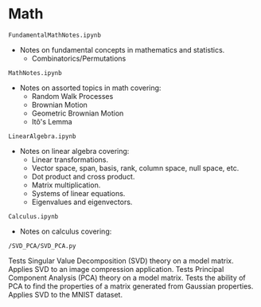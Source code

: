 # Math

`FundamentalMathNotes.ipynb`
* Notes on fundamental concepts in mathematics and statistics.
    * Combinatorics/Permutations

`MathNotes.ipynb`
* Notes on assorted topics in math covering:
    * Random Walk Processes
    * Brownian Motion
    * Geometric Brownian Motion
    * Itô's Lemma

`LinearAlgebra.ipynb`
* Notes on linear algebra covering:
    * Linear transformations.
    * Vector space, span, basis, rank, column space, null space, etc.
    * Dot product and cross product.
    * Matrix multiplication.
    * Systems of linear equations.
    * Eigenvalues and eigenvectors.

`Calculus.ipynb`
* Notes on calculus covering:

`/SVD_PCA/SVD_PCA.py`

Tests Singular Value Decomposition (SVD) theory on a model matrix. Applies SVD to an image compression application. Tests Principal Component Analysis (PCA) theory on a model matrix. Tests the ability of PCA to find the properties of a matrix generated from Gaussian properties. Applies SVD to the MNIST dataset.
